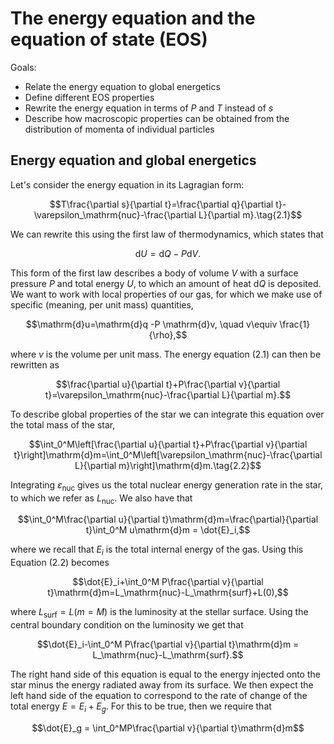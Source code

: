 # The energy equation and the equation of state (EOS)

Goals:

- Relate the energy equation to global energetics
- Define different EOS properties
- Rewrite the energy equation in terms of $P$ and $T$ instead of $s$
- Describe how macroscopic properties can be obtained from the distribution of momenta of individual particles

## Energy equation and global energetics

Let's consider the energy equation in its Lagragian form:

$$T\frac{\partial s}{\partial t}=\frac{\partial q}{\partial t}-\varepsilon_\mathrm{nuc}-\frac{\partial L}{\partial m}.\tag{2.1}$$

We can rewrite this using the first law of thermodynamics, which states that

$$\mathrm{d}U = \mathrm{d}Q - P\mathrm{d}V.$$

This form of the first law describes a body of volume $V$ with a surface pressure $P$ and total energy $U$, to which an amount of heat $\mathrm{d}Q$ is deposited. We want to work with local properties of our gas, for which we make use of specific (meaning, per unit mass) quantities,

$$\mathrm{d}u=\mathrm{d}q -P \mathrm{d}v, \quad v\equiv \frac{1}{\rho},$$

where $v$ is the volume per unit mass. The energy equation (2.1) can then be rewritten as

$$\frac{\partial u}{\partial t}+P\frac{\partial v}{\partial t}=\varepsilon_\mathrm{nuc}-\frac{\partial L}{\partial m}.$$

To describe global properties of the star we can integrate this equation over the total mass of the star,

$$\int_0^M\left[\frac{\partial u}{\partial t}+P\frac{\partial v}{\partial t}\right]\mathrm{d}m=\int_0^M\left[\varepsilon_\mathrm{nuc}-\frac{\partial L}{\partial m}\right]\mathrm{d}m.\tag{2.2}$$

Integrating $\varepsilon_\mathrm{nuc}$ gives us the total nuclear energy generation rate in the star, to which we refer as $L_\mathrm{nuc}$. We also have that

$$\int_0^M\frac{\partial u}{\partial t}\mathrm{d}m=\frac{\partial}{\partial t}\int_0^M u\mathrm{d}m = \dot{E}_i,$$

where we recall that $E_i$ is the total internal energy of the gas. Using this Equation (2.2) becomes

$$\dot{E}_i+\int_0^M P\frac{\partial v}{\partial t}\mathrm{d}m=L_\mathrm{nuc}-L_\mathrm{surf}+L(0),$$

where $L_\mathrm{surf}=L(m=M)$ is the luminosity at the stellar surface. Using the central boundary condition on the luminosity we get that

$$\dot{E}_i-\int_0^M P\frac{\partial v}{\partial t}\mathrm{d}m = L_\mathrm{nuc}-L_\mathrm{surf}.$$

The right hand side of this equation is equal to the energy injected onto the star minus the energy radiated away from its surface. We then expect the left hand side of the equation to correspond to the rate of change of the total energy $E=E_i+E_g$. For this to be true, then we require that

$$\dot{E}_g = \int_0^MP\frac{\partial v}{\partial t}\mathrm{d}m$$